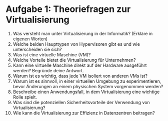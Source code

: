# Aufgabe 1: Theoriefragen zur Virtualisierung

1. Was versteht man unter Virtualisierung in der Informatik? (Erkläre in eigenen Worten)
2. Welche beiden Haupttypen von Hypervisoren gibt es und wie unterscheiden sie sich?
3. Was ist eine virtuelle Maschine (VM)?
4. Welche Vorteile bietet die Virtualisierung für Unternehmen?
5. Kann eine virtuelle Maschine direkt auf der Hardware ausgeführt werden? Begründe deine Antwort.
6. Warum ist es wichtig, dass jede VM isoliert von anderen VMs ist?
7. Warum ist es sinnvoll, in einer virtuellen Umgebung zu experimentieren, bevor Änderungen an einem physischen System vorgenommen werden?
8. Beschreibe einen Anwendungsfall, in dem Virtualisierung eine wichtige Rolle spielt.
9. Was sind die potenziellen Sicherheitsvorteile der Verwendung von Virtualisierung?
10. Wie kann die Virtualisierung zur Effizienz in Datenzentren beitragen?
